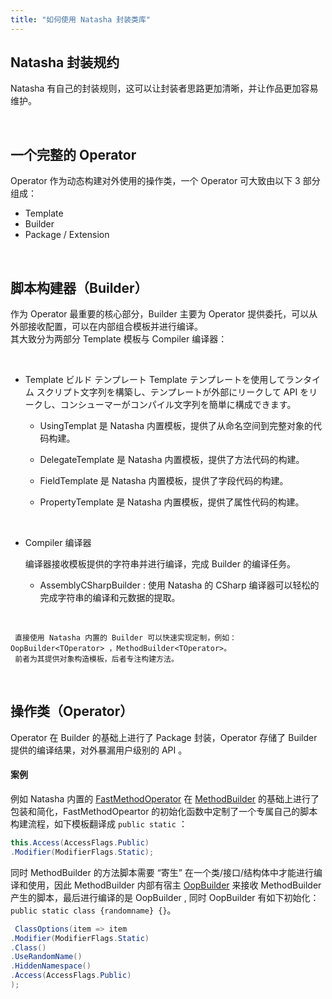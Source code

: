 ```yaml
---
title: "如何使用 Natasha 封装类库"
---
```


## Natasha 封装规约

Natasha 有自己的封装规则，这可以让封装者思路更加清晰，并让作品更加容易维护。

<br/>

## 一个完整的 Operator

Operator 作为动态构建对外使用的操作类，一个 Operator 可大致由以下 3 部分组成：

- Template
- Builder
- Package / Extension

<br/>

## 脚本构建器（Builder）

作为 Operator 最重要的核心部分，Builder 主要为 Operator 提供委托，可以从外部接收配置，可以在内部组合模板并进行编译。  
其大致分为两部分 Template 模板与 Compiler 编译器：

<br/>

- Template ビルド テンプレート Template テンプレートを使用してランタイム スクリプト文字列を構築し、テンプレートが外部にリークして API をリークし、コンシューマーがコンパイル文字列を簡単に構成できます。
  - UsingTemplat 是 Natasha 内置模板，提供了从命名空间到完整对象的代码构建。
  - DelegateTemplate 是 Natasha 内置模板，提供了方法代码的构建。

  - FieldTemplate 是 Natasha 内置模板，提供了字段代码的构建。

  - PropertyTemplate 是 Natasha 内置模板，提供了属性代码的构建。

<br/>

   - Compiler 编译器

        编译器接收模板提供的字符串并进行编译，完成 Builder 的编译任务。

      - AssemblyCSharpBuilder  : 使用 Natasha 的 CSharp 编译器可以轻松的完成字符串的编译和元数据的提取。


<br/>

     直接使用 Natasha 内置的 Builder 可以快速实现定制，例如： OopBuilder<TOperator> ，MethodBuilder<TOperator>。
     前者为其提供对象构造模板，后者专注构建方法。

<br/>

## 操作类（Operator）

Operator 在 Builder 的基础上进行了 Package 封装，Operator 存储了 Builder 提供的编译结果，对外暴漏用户级别的 API 。
<br/>

#### 案例

例如 Natasha 内置的 [FastMethodOperator](https://github.com/dotnetcore/Natasha/blob/master/src/Natasha.CSharp/Natasha.CSharp.Template/Api/Level1/Operator/FastMethodOperator.cs) 在 [MethodBuilder](https://github.com/dotnetcore/Natasha/blob/master/src/Natasha.CSharp/Natasha.CSharp.Template/Builder/MethodBuilder.cs) 的基础上进行了包装和简化，FastMethodOpeartor 的初始化函数中定制了一个专属自己的脚本构建流程，如下模板翻译成 `public static` ：

```cs
this.Access(AccessFlags.Public)
.Modifier(ModifierFlags.Static);
```

同时 MethodBuilder 的方法脚本需要 “寄生” 在一个类/接口/结构体中才能进行编译和使用，因此 MethodBuilder 内部有宿主 [OopBuilder](https://github.com/dotnetcore/Natasha/blob/master/src/Natasha.CSharp/Natasha.CSharp.Template/Builder/MethodBuilder.cs#L24) 来接收 MethodBuilder 产生的脚本，最后进行编译的是 OopBuilder , 同时 OopBuilder 有如下初始化：`public static class {randomname} {}`。

```cs
 ClassOptions(item => item
.Modifier(ModifierFlags.Static)
.Class()
.UseRandomName()
.HiddenNamespace()
.Access(AccessFlags.Public)
);
```
